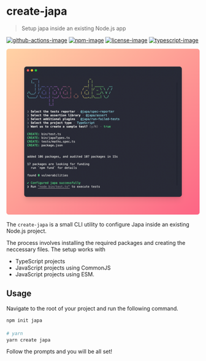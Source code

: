 # create-japa
> Setup japa inside an existing Node.js app

[![github-actions-image]][github-actions-url] [![npm-image]][npm-url] [![license-image]][license-url] [![typescript-image]][typescript-url]

![](./banner.png)

The `create-japa` is a small CLI utility to configure Japa inside an existing Node.js project.

The process involves installing the required packages and creating the neccessary files. The setup works with

- TypeScript projects
- JavaScript projects using CommonJS
- JavaScript projects using ESM.

## Usage
Navigate to the root of your project and run the following command.

```sh
npm init japa

# yarn
yarn create japa
```

Follow the prompts and you will be all set!

[github-actions-image]: https://img.shields.io/github/actions/workflow/status/japa/create-japa/test.yml?style=for-the-badge
[github-actions-url]: https://github.com/japa/create-japa/actions/workflows/test.yml "github-actions"

[npm-image]: https://img.shields.io/npm/v/create-japa.svg?style=for-the-badge&logo=npm
[npm-url]: https://npmjs.org/package/create-japa "npm"

[license-image]: https://img.shields.io/npm/l/create-japa?color=blueviolet&style=for-the-badge
[license-url]: LICENSE.md "license"

[typescript-image]: https://img.shields.io/badge/Typescript-294E80.svg?style=for-the-badge&logo=typescript
[typescript-url]:  "typescript"
